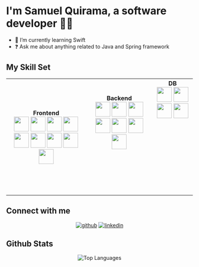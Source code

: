 # I'm Samuel Quirama, a software developer 👨‍💻

- 🌱 I’m currently learning Swift  
- ❓ Ask me about anything related to Java and Spring framework

## My Skill Set

<div align="center">

<table>
  <tr>
    <td align="center"><b>Frontend</b><br>
      <a href="https://reactjs.org/"><img src="https://profilinator.rishav.dev/skills-assets/react-original-wordmark.svg" height="40" /></a>
      <a href="https://getbootstrap.com/docs/3.4/javascript/"><img src="https://profilinator.rishav.dev/skills-assets/bootstrap-plain.svg" height="40" /></a>
      <a href="https://www.w3schools.com/css/"><img src="https://profilinator.rishav.dev/skills-assets/css3-original-wordmark.svg" height="40" /></a>
      <a href="https://en.wikipedia.org/wiki/HTML5"><img src="https://profilinator.rishav.dev/skills-assets/html5-original-wordmark.svg" height="40" /></a>
      <a href="https://www.javascript.com/"><img src="https://profilinator.rishav.dev/skills-assets/javascript-original.svg" height="40" /></a>
      <a href="https://www.typescriptlang.org/"><img src="https://profilinator.rishav.dev/skills-assets/typescript-original.svg" height="40" /></a>
      <a href="https://www.tailwindcss.com/"><img src="https://profilinator.rishav.dev/skills-assets/tailwindcss.svg" height="40" /></a>
      <a href="https://angular.io/"><img src="https://profilinator.rishav.dev/skills-assets/angularjs-original.svg" height="40" /></a>
      <a href="https://vuejs.org/"><img src="https://profilinator.rishav.dev/skills-assets/vuejs-original-wordmark.svg" height="40" /></a>
    </td>
    <td align="center"><b>Backend</b><br>
      <a href="https://www.java.com/"><img src="https://profilinator.rishav.dev/skills-assets/java-original-wordmark.svg" height="40" /></a>
      <a href="https://docs.spring.io/spring-framework/docs/3.0.x/reference/expressions.html"><img src="https://profilinator.rishav.dev/skills-assets/springio-icon.svg" height="40" /></a>
      <a href="https://www.javascript.com/"><img src="https://profilinator.rishav.dev/skills-assets/javascript-original.svg" height="40" /></a>
      <a href="https://expressjs.com/"><img src="https://profilinator.rishav.dev/skills-assets/express-original-wordmark.svg" height="40" /></a>
      <a href="https://www.typescriptlang.org/"><img src="https://profilinator.rishav.dev/skills-assets/typescript-original.svg" height="40" /></a>
      <a href="https://nodejs.org/"><img src="https://profilinator.rishav.dev/skills-assets/nodejs-original-wordmark.svg" height="40" /></a>
      <a href="https://www.php.net/"><img src="https://profilinator.rishav.dev/skills-assets/php-original.svg" height="40" /></a>
      <br><br><br><br><br>
    </td>
    <td align="center"><b>DB</b><br>
      <a href="https://www.postgresql.org/"><img src="https://profilinator.rishav.dev/skills-assets/postgresql-original-wordmark.svg" height="40" /></a>
      <a href="https://www.oracle.com/in/index.html"><img src="https://profilinator.rishav.dev/skills-assets/oracle-original.svg" height="40" /></a>
      <a href="https://www.mysql.com/"><img src="https://profilinator.rishav.dev/skills-assets/mysql-original-wordmark.svg" height="40" /></a>
      <a href="https://mariadb.org/"><img src="https://profilinator.rishav.dev/skills-assets/mariadb.png" height="40" /></a>
      <br><br><br><br><br><br><br><br><br><br><br>
    </td>
  </tr>
</table>

</div>

## Connect with me

<div align="center">

[![github](https://img.shields.io/badge/github-%2324292e.svg?&style=for-the-badge&logo=github&logoColor=white)](https://github.com/kira0722)
[![linkedin](https://img.shields.io/badge/linkedin-%231E77B5.svg?&style=for-the-badge&logo=linkedin&logoColor=white)](https://www.linkedin.com/in/samuel-quirama-494745288)

</div>

## Github Stats

<div align="center">

![Top Languages](https://github-readme-stats.vercel.app/api/top-langs/?username=kira0722&hide_border=true&layout=compact)

</div>
